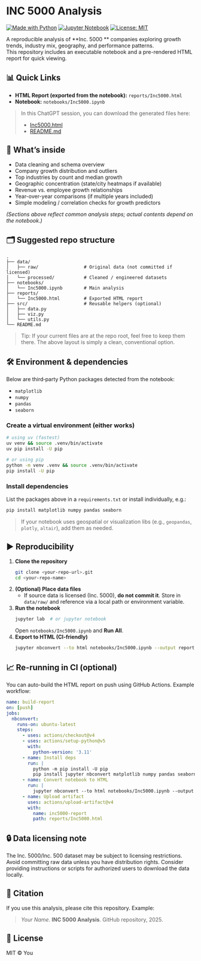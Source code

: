 # INC 5000 Analysis

[![Made with Python](https://img.shields.io/badge/Made%20with-Python-3776AB)]() [![Jupyter Notebook](https://img.shields.io/badge/Jupyter-Notebook-F37626)]() [![License: MIT](https://img.shields.io/badge/License-MIT-green.svg)]()

A reproducible analysis of **Inc. 5000 ** companies exploring growth trends, industry mix, geography, and performance patterns.  
This repository includes an executable notebook and a pre-rendered HTML report for quick viewing.

## 📊 Quick Links
- **HTML Report (exported from the notebook):** `reports/Inc5000.html`
- **Notebook:** `notebooks/Inc5000.ipynb`

> In this ChatGPT session, you can download the generated files here:  
> - [Inc5000.html](sandbox:/mnt/data/Inc5000.html)  
> - [README.md](sandbox:/mnt/data/README.md)

## 🧠 What’s inside
- Data cleaning and schema overview
- Company growth distribution and outliers
- Top industries by count and median growth
- Geographic concentration (state/city heatmaps if available)
- Revenue vs. employee growth relationships
- Year-over-year comparisons (if multiple years included)
- Simple modeling / correlation checks for growth predictors

*(Sections above reflect common analysis steps; actual contents depend on the notebook.)*

## 🗂️ Suggested repo structure
```
.
├── data/
│   ├── raw/                 # Original data (not committed if licensed)
│   └── processed/           # Cleaned / engineered datasets
├── notebooks/
│   └── Inc5000.ipynb        # Main analysis
├── reports/
│   └── Inc5000.html         # Exported HTML report
├── src/                     # Reusable helpers (optional)
│   ├── data.py
│   ├── viz.py
│   └── utils.py
└── README.md
```

> Tip: If your current files are at the repo root, feel free to keep them there. The above layout is simply a clean, conventional option.

## 🛠️ Environment & dependencies
Below are third‑party Python packages detected from the notebook:
- `matplotlib`
- `numpy`
- `pandas`
- `seaborn`

### Create a virtual environment (either works)
```bash
# using uv (fastest)
uv venv && source .venv/bin/activate
uv pip install -U pip

# or using pip
python -m venv .venv && source .venv/bin/activate
pip install -U pip
```

### Install dependencies
List the packages above in a `requirements.txt` or install individually, e.g.:
```bash
pip install matplotlib numpy pandas seaborn
```

> If your notebook uses geospatial or visualization libs (e.g., `geopandas`, `plotly`, `altair`), add them as needed.

## ▶️ Reproducibility
1. **Clone the repository**
   ```bash
   git clone <your-repo-url>.git
   cd <your-repo-name>
   ```
2. **(Optional) Place data files**
   - If source data is licensed (Inc. 5000), **do not commit it**. Store in `data/raw/` and reference via a local path or environment variable.
3. **Run the notebook**
   ```bash
   jupyter lab  # or jupyter notebook
   ```
   Open `notebooks/Inc5000.ipynb` and **Run All**.
4. **Export to HTML (CI‑friendly)**
   ```bash
   jupyter nbconvert --to html notebooks/Inc5000.ipynb --output reports/Inc5000.html
   ```

## 📈 Re-running in CI (optional)
You can auto-build the HTML report on push using GitHub Actions. Example workflow:
```yaml
name: build-report
on: [push]
jobs:
  nbconvert:
    runs-on: ubuntu-latest
    steps:
      - uses: actions/checkout@v4
      - uses: actions/setup-python@v5
        with:
          python-version: '3.11'
      - name: Install deps
        run: |
          python -m pip install -U pip
          pip install jupyter nbconvert matplotlib numpy pandas seaborn
      - name: Convert notebook to HTML
        run: |
          jupyter nbconvert --to html notebooks/Inc5000.ipynb --output reports/Inc5000.html
      - name: Upload artifact
        uses: actions/upload-artifact@v4
        with:
          name: inc5000-report
          path: reports/Inc5000.html
```

## 🔒 Data licensing note
The Inc. 5000/Inc. 500 dataset may be subject to licensing restrictions. Avoid committing raw data unless you have distribution rights. Consider providing instructions or scripts for authorized users to download the data locally.

## 🧾 Citation
If you use this analysis, please cite this repository. Example:
> *Your Name*. **INC 5000 Analysis**. GitHub repository, 2025.

## 📄 License
MIT © You
